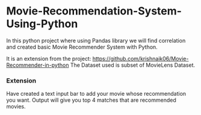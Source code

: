 # Movie-Recommendation-System-Using-Python
 In this python project where using Pandas library we will find correlation and created basic Movie Recommender System with Python.
 
It is an extension from the project: https://github.com/krishnaik06/Movie-Recommender-in-python
The Dataset used is subset of MovieLens Dataset.

### Extension
Have created a text input bar to add your movie whose recommendation you want. Output will give you top 4 matches that are recommended movies.
